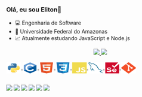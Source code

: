 ### Olá, eu sou Eliton👋


- 💻 Engenharia de Software
- 🔋  Universidade Federal do Amazonas
- 📈 Atualmente estudando JavaScript e Node.js


<div align="center">
  <a href="https://github.com/Eliton-Souza">
  <img height="180em" src="https://github-readme-stats.vercel.app/api?username=Eliton-Souza&show_icons=true&theme=dracula&include_all_commits=true&count_private=true"/>
  <img height="180em" src="https://github-readme-stats.vercel.app/api/top-langs/?username=Eliton-Souza&layout=compact&langs_count=7&theme=dracula"/>
</div>

<div style="display: inline_block"><br>
  
  <img align="center" alt="Eliton-Python" height="30" width="40" src="https://raw.githubusercontent.com/devicons/devicon/master/icons/python/python-original.svg">
  <img align="center" alt="Eliton-C" height="30" width="40" src="https://github.com/devicons/devicon/blob/master/icons/c/c-original.svg" />
  <img align="center" alt="Eliton-HTML" height="30" width="40" src="https://raw.githubusercontent.com/devicons/devicon/master/icons/html5/html5-original.svg">
  <img align="center" alt="Eliton-CSS" height="30" width="40" src="https://raw.githubusercontent.com/devicons/devicon/master/icons/css3/css3-original.svg">
  <img align="center" alt="Eliton-Js" height="30" width="40" src="https://raw.githubusercontent.com/devicons/devicon/master/icons/javascript/javascript-plain.svg">
  <img align="center" alt="Eliton-MySql" height="30" width="40" src="https://github.com/devicons/devicon/blob/master/icons/mysql/mysql-original.svg" />
  <img align="center" alt="Eliton-Selenium" height="30" width="40" src="https://github.com/devicons/devicon/blob/master/icons/selenium/selenium-original.svg" />
  <img align="center" alt="Eliton-Git" height="30" width="40" src="https://github.com/devicons/devicon/blob/master/icons/git/git-original.svg" />


  <!--
  <img align="center" alt="Eliton-Ts" height="30" width="40" src="https://raw.githubusercontent.com/devicons/devicon/master/icons/typescript/typescript-plain.svg">
  -->
  
</div>

 ##
 
<div> 

<a href="https://www.linkedin.com/in/eliton-de-souza-silva/" target="_blank"><img src="https://img.shields.io/badge/LinkedIn-0077B5?style=for-the-badge&logo=linkedin&logoColor=white" target="_blank"></a>
<a href="https://wa.me/5592991934142" target="_blank"><img src="https://img.shields.io/badge/WhatsApp-25D366?style=for-the-badge&logo=whatsapp&logoColor=white" target="_blank"></a>
<a href="https://t.me/Eliton_Souza" target="_blank"><img src="https://img.shields.io/badge/Telegram-2CA5E0?style=for-the-badge&logo=telegram&logoColor=white" target="_blank"></a>
 <a href="https://www.facebook.com/eliton.souza82/" target="_blank"><img src="https://img.shields.io/badge/Facebook-1877F2?style=for-the-badge&logo=facebook&logoColor=white" target="_blank"></a>
 <a href="https://www.instagram.com/eliton.exe/" target="_blank"><img src="https://img.shields.io/badge/-Instagram-%23E4405F?style=for-the-badge&logo=instagram&logoColor=white" target="_blank"></a>
 <a href = "mailto:eliton@icomp.ufam.edu.br"><img src="https://img.shields.io/badge/Gmail-D14836?style=for-the-badge&logo=gmail&logoColor=white" target="_blank"></a>
 
 
 
</div>
